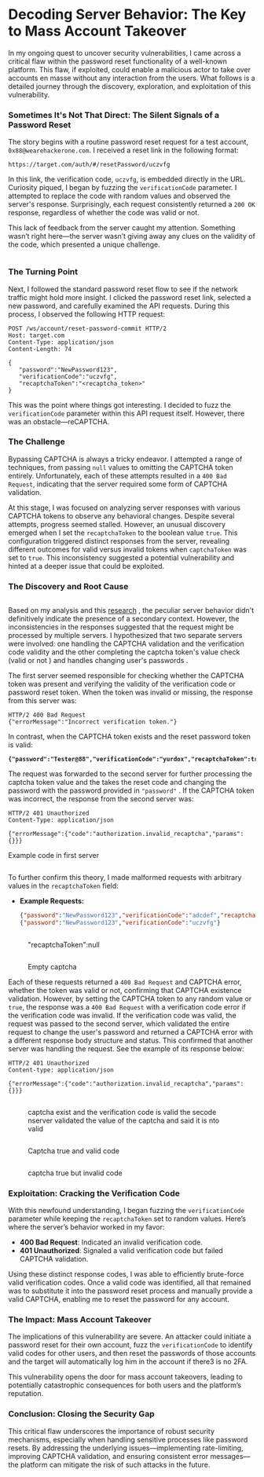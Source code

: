 # Decoding Server Behavior: The Key to Mass Account Takeover

In my ongoing quest to uncover security vulnerabilities, I came across a critical flaw within the password reset functionality of a well-known platform. This flaw, if exploited, could enable a malicious actor to take over accounts en masse without any interaction from the users. What follows is a detailed journey through the discovery, exploration, and exploitation of this vulnerability.

### Sometimes It's Not That Direct: The Silent Signals of a Password Reset

The story begins with a routine password reset request for a test account, `0x88@wearehackerone.com`. I received a reset link in the following format:

```
https://target.com/auth/#/resetPassword/uczvfg
```

In this link, the verification code, `uczvfg`, is embedded directly in the URL. Curiosity piqued, I began by fuzzing the `verificationCode` parameter. I attempted to replace the code with random values and observed the server's response. Surprisingly, each request consistently returned a `200 OK` response, regardless of whether the code was valid or not.

This lack of feedback from the server caught my attention. Something wasn’t right here—the server wasn’t giving away any clues on the validity of the code, which presented a unique challenge.

<figure><img src="../.gitbook/assets/image (14).png" alt=""><figcaption></figcaption></figure>

### The Turning Point

Next, I followed the standard password reset flow to see if the network traffic might hold more insight. I clicked the password reset link, selected a new password, and carefully examined the API requests. During this process, I observed the following HTTP request:

```http
POST /ws/account/reset-password-commit HTTP/2
Host: target.com
Content-Type: application/json
Content-Length: 74

{
   "password":"NewPassword123",
   "verificationCode":"uczvfg",
   "recaptchaToken":"<recaptcha_token>"
}
```

This was the point where things got interesting. I decided to fuzz the `verificationCode` parameter within this API request itself. However, there was an obstacle—reCAPTCHA.

### The Challenge

Bypassing CAPTCHA is always a tricky endeavor. I attempted a range of techniques, from passing `null` values to omitting the CAPTCHA token entirely. Unfortunately, each of these attempts resulted in a `400 Bad Request`, indicating that the server required some form of CAPTCHA validation.

At this stage, I was focused on analyzing server responses with various CAPTCHA tokens to observe any behavioral changes. Despite several attempts, progress seemed stalled. However, an unusual discovery emerged when I set the `recaptchaToken` to the boolean value `true`. This configuration triggered distinct responses from the server, revealing different outcomes for valid versus invalid tokens when `captchaToken` was set to `true`. This inconsistency suggested a potential vulnerability and hinted at a deeper issue that could be exploited.

### The Discovery and Root Cause

<figure><img src="../.gitbook/assets/image (10) (1).png" alt=""><figcaption></figcaption></figure>

Based on my analysis and this [research](https://www.youtube.com/watch?v=hWmXEAi9z5w) , the peculiar server behavior didn't definitively indicate the presence of a secondary context. However, the inconsistencies in the responses suggested that the request might be processed by multiple servers. I hypothesized that two separate servers were involved: one handling the CAPTCHA validation and the verification code validity and  the other completing the captcha token's value check (valid or not )  and handles changing user's passwords .

The first server seemed responsible for checking whether the CAPTCHA token was present and verifying the validity of the verification code or password reset token. When the token was invalid or missing, the response from this server was:

```http
HTTP/2 400 Bad Request
{"errorMessage":"Incorrect verification token."}
```

In contrast, when the CAPTCHA token exists and the reset password token is valid:

<pre class="language-json"><code class="lang-json"><strong>{"password":"Tester@88","verificationCode":"yurdox","recaptchaToken":true}
</strong></code></pre>

The request was forwarded to the second server for further processing the captcha token value and the takes the reset code and changing the password with the password provided in `"password"` . If  the CAPTCHA token was incorrect, the response from the second server was:

```http
HTTP/2 401 Unauthorized
Content-Type: application/json

{"errorMessage":{"code":"authorization.invalid_recaptcha","params":{}}}
```

Example code in first server&#x20;

```php
```

To further confirm this theory, I made malformed requests with arbitrary values in the `recaptchaToken` field:

*   **Example Requests:**

    ```json
    {"password":"NewPassword123","verificationCode":"adcdef","recaptchaToken":null}
    {"password":"NewPassword123","verificationCode":"uczvfg"}
    ```

<figure><img src="../.gitbook/assets/image (3) (1) (1) (1) (1) (1) (1) (1) (1) (1) (1) (1) (1) (1) (1) (1).png" alt=""><figcaption><p>"recaptchaToken":null</p></figcaption></figure>

<figure><img src="../.gitbook/assets/image (4) (1) (1) (1) (1) (1) (1) (1) (1).png" alt=""><figcaption><p>Empty captcha</p></figcaption></figure>

Each of these requests returned a `400 Bad Request` and CAPTCHA error, whether the token was valid or not, confirming that CAPTCHA existence validation. However, by setting the CAPTCHA token to any random value or `true`, the response was a `400 Bad Request` with a verification code error if the verification code  was invalid. If the verification code was valid, the request was passed to the second server, which validated the entire request to change the user's password and returned a CAPTCHA error with a different response body structure and status. This confirmed that another server was handling the request. See the example of its response below:

```http
HTTP/2 401 Unauthorized
Content-type: application/json

{"errorMessage":{"code":"authorization.invalid_recaptcha","params":{}}}
```

<figure><img src="../.gitbook/assets/image (5) (1) (1) (1) (1) (1) (1).png" alt=""><figcaption><p>captcha exist and the verification code is valid the secode nserver validated the value of the captcha and said it is nto valid</p></figcaption></figure>

<figure><img src="../.gitbook/assets/image (7) (1) (1) (1).png" alt=""><figcaption><p>Captcha true and valid code</p></figcaption></figure>

<figure><img src="../.gitbook/assets/image (9) (1).png" alt=""><figcaption><p>captcha true but invalid code</p></figcaption></figure>

### Exploitation: Cracking the Verification Code

With this newfound understanding, I began fuzzing the `verificationCode` parameter while keeping the `recaptchaToken` set to random values. Here’s where the server’s behavior worked in my favor:

* **400 Bad Request**: Indicated an invalid verification code.
* **401 Unauthorized**: Signaled a valid verification code but failed CAPTCHA validation.

Using these distinct response codes, I was able to efficiently brute-force valid verification codes. Once a valid code was identified, all that remained was to substitute it into the password reset process and manually provide a valid CAPTCHA, enabling me to reset the password for any account.

### The Impact: Mass Account Takeover

The implications of this vulnerability are severe. An attacker could initiate a password reset for their own account, fuzz the `verificationCode` to identify valid codes for other users, and then reset the passwords of those accounts and the target will  automatically log him in the account if there3 is no 2FA.

This vulnerability opens the door for mass account takeovers, leading to potentially catastrophic consequences for both users and the platform’s reputation.

### Conclusion: Closing the Security Gap

This critical flaw underscores the importance of robust security mechanisms, especially when handling sensitive processes like password resets. By addressing the underlying issues—implementing rate-limiting, improving CAPTCHA validation, and ensuring consistent error messages—the platform can mitigate the risk of such attacks in the future.
